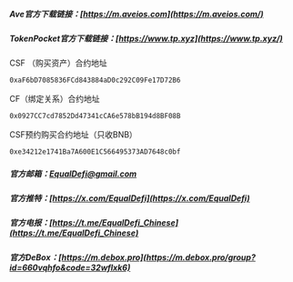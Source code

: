 ##### Ave官方下载链接：[https://m.aveios.com](https://m.aveios.com/)
##### TokenPocket官方下载链接：[https://www.tp.xyz](https://www.tp.xyz/)

CSF （购买资产）合约地址
```bash
0xaF6bD7085836FCd843884aD0c292C09Fe17D72B6
```
CF（绑定关系）合约地址
```bash
0x0927CC7cd7852Dd47341cCA6e578bB194d8BF08B
```
CSF预约购买合约地址（只收BNB）
```bash
0xe34212e1741Ba7A600E1C566495373AD7648c0bf
```
##### 官方邮箱：[EqualDefi@gmail.com](mailto:EqualDefi@gmail.com)
##### 官方推特：[https://x.com/EqualDefi](https://x.com/EqualDefi)
##### 官方电报：[https://t.me/EqualDefi_Chinese](https://t.me/EqualDefi_Chinese)
##### 官方DeBox：[https://m.debox.pro](https://m.debox.pro/group?id=660vqhfo&code=32wflxk6)

